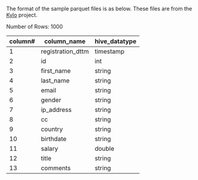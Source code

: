 The format of the sample parquet files is as below. These files are from the [Kylo](https://github.com/Teradata/kylo/tree/master/samples/sample-data/parquet) project.

Number of Rows: 1000


| column#  | column_name  |  hive_datatype |
|---|---|---|
|1	|	registration_dttm |	timestamp|
|2   | id  | int |
|3   | first_name  | string |
|4   | last_name  | string  |
|5   |  email | string  |
|6   | gender  | string |
|7   | ip_address  | string  |
|8   | cc  |  string |
|9   | country  | string  |
|10   | birthdate  |  string |
|11  | salary  |  double |
|12  | title  | string  |
|13  | comments  | string |
